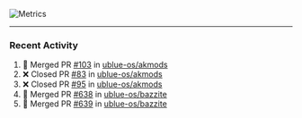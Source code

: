 ![Metrics](https://metrics.lecoq.io/KyleGospo?template=classic&base=header%2C%20activity%2C%20community%2C%20repositories%2C%20metadata&base.indepth=false&base.hireable=false&base.skip=false&config.timezone=America%2FLos_Angeles)

---
### Recent Activity
<!--START_SECTION:activity-->
1. 🎉 Merged PR [#103](https://github.com/ublue-os/akmods/pull/103) in [ublue-os/akmods](https://github.com/ublue-os/akmods)
2. ❌ Closed PR [#83](https://github.com/ublue-os/akmods/pull/83) in [ublue-os/akmods](https://github.com/ublue-os/akmods)
3. ❌ Closed PR [#95](https://github.com/ublue-os/akmods/pull/95) in [ublue-os/akmods](https://github.com/ublue-os/akmods)
4. 🎉 Merged PR [#638](https://github.com/ublue-os/bazzite/pull/638) in [ublue-os/bazzite](https://github.com/ublue-os/bazzite)
5. 🎉 Merged PR [#639](https://github.com/ublue-os/bazzite/pull/639) in [ublue-os/bazzite](https://github.com/ublue-os/bazzite)
<!--END_SECTION:activity-->
